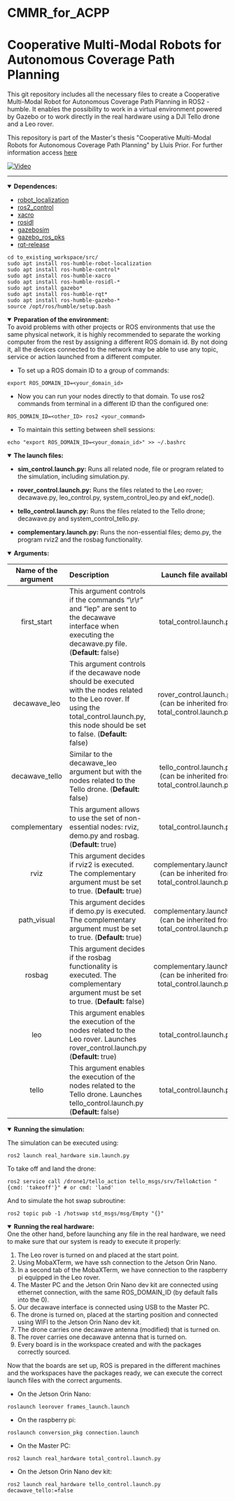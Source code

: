 # CMMR_for_ACPP
# Cooperative Multi-Modal Robots for Autonomous Coverage Path Planning

This git repository includes all the necessary files to create a Cooperative Multi-Modal Robot for Autonomous Coverage Path Planning in ROS2 - humble. It enables the possibility to work in a virtual environment powered by Gazebo or to work directly in the real hardware using a DJI Tello drone and a Leo rover.

This repository is part of the Master's thesis "Cooperative Multi-Modal Robots for Autonomous Coverage Path Planning" by Lluis Prior. For further information access [here](https://drive.google.com/file/d/1O6j72nzqwbA8HTsFL853CV2fNH2on2dY/view?usp=sharing)

[![Video](https://res.cloudinary.com/marcomontalbano/image/upload/v1739005576/video_to_markdown/images/google-drive--1eD390trXYyCGPKiSVs8rt14_KYjpfMv8-c05b58ac6eb4c4700831b2b3070cd403.jpg)](https://drive.google.com/file/d/1eD390trXYyCGPKiSVs8rt14_KYjpfMv8/view?usp=drive_link "Video")
______________________________________________________________________

<details open>
<summary><b>Dependences:</b></summary> 

-   [robot_localization](https://github.com/automaticaddison/robot_localization)
-	[ros2_control](https://github.com/ros-controls/ros2_control)
-   [xacro](https://github.com/ros/xacro)
-   [rosidl](https://github.com/ros2/rosidl)
-   [gazebosim](http://classic.gazebosim.org/)
-   [gazebo_ros_pks](https://github.com/ros-simulation/gazebo_ros_pkgs)
-   [rqt-release](https://github.com/ros2-gbp/rqt-release)

```
cd to_existing_workspace/src/
sudo apt install ros-humble-robot-localization
sudo apt install ros-humble-control*
sudo apt install ros-humble-xacro
sudo apt install ros-humble-rosidl-*
sudo apt install gazebo*
sudo apt install ros-humble-rqt*
sudo apt install ros-humble-gazebo-*
source /opt/ros/humble/setup.bash 
```
</details>

<details open>
<summary><b>Preparation of the environment:</b></summary> 
To avoid problems with other projects or ROS environments that use the same physical network, it is highly recommended to separate the working computer from the rest by assigning a different ROS domain id. By not doing it, all the devices connected to the network may be able to use any topic, service or action launched from a different computer.


-	To set up a ROS domain ID to a group of commands:
```
export ROS_DOMAIN_ID=<your_domain_id>
```
-	Now you can run your nodes directly to that domain. To use ros2 commands from terminal in a different ID than the configured one:
```
ROS_DOMAIN_ID=<other_ID> ros2 <your_command> 
```
-	To maintain this setting between shell sessions:
```
echo "export ROS_DOMAIN_ID=<your_domain_id>" >> ~/.bashrc
```
</details>

<details open>
<summary><b>The launch files:</b></summary> 

- **sim_control.launch.py:** Runs all related node, file or program related to the simulation, including simulation.py.

- **rover_control.launch.py:** Runs the files related to the Leo rover; decawave.py, leo_control.py, system_control_leo.py and ekf_node().

- **tello_control.launch.py:** Runs the files related to the Tello drone; decawave.py and system_control_tello.py.

- **complementary.launch.py:** Runs the non-essential files; demo.py, the program rviz2 and the rosbag functionality.

</details>

<details open>
<summary><b>Arguments:</b></summary> 

| Name of the argument | Description | Launch file available |
| :---: | :--- | :---: |
| first_start | This argument controls if the commands “\r\r” and “lep” are sent to the decawave interface when executing the decawave.py file. (**Default:** false) | total_control.launch.py |
| decawave_leo | This argument controls if the decawave node should be executed with the nodes related to the Leo rover. If using the total_control.launch.py, this node should be set to false. (**Default:** false) | rover_control.launch.py (can be inherited from total_control.launch.py) |
| decawave_tello | Similar to the decawave_leo argument but with the nodes related to the Tello drone. (**Default:** false) | tello_control.launch.py (can be inherited from total_control.launch.py) |
| complementary | This argument allows to use the set of non-essential nodes: rviz, demo.py and rosbag. (**Default:** true) | total_control.launch.py |
| rviz | This argument decides if rviz2 is executed. The complementary argument must be set to true. (**Default:** true) | complementary.launch.py (can be inherited from total_control.launch.py) |
| path_visual | This argument decides if demo.py is executed. The complementary argument must be set to true. (**Default:** true)| complementary.launch.py (can be inherited from total_control.launch.py) |
| rosbag | This argument decides if the rosbag functionality is executed. The complementary argument must be set to true. (**Default:** false) | complementary.launch.py (can be inherited from total_control.launch.py) |
| leo | This argument enables the execution of the nodes related to the Leo rover. Launches rover_control.launch.py (**Default:** true) | total_control.launch.py |
| tello | This argument enables the execution of the nodes related to the Tello drone. Launches tello_control.launch.py (**Default:** false) | total_control.launch.py |

</details>

<details open>
<summary><b>Running the simulation:</b></summary> 

The simulation can be executed using:
```
ros2 launch real_hardware sim.launch.py
```

To take off and land the drone:
```
ros2 service call /drone1/tello_action tello_msgs/srv/TelloAction "{cmd: 'takeoff'}" # or cmd: 'land'
```

And to simulate the hot swap subroutine:
```
ros2 topic pub -1 /hotswap std_msgs/msg/Empty "{}"
```

<details open>
<summary><b>Running the real hardware:</b></summary> 
One the other hand, before launching any file in the real hardware, we need to make sure that our system is ready to execute it properly:

1. The Leo rover is turned on and placed at the start point.
2. Using MobaXTerm, we have ssh connection to the Jetson Orin Nano.
3. In a second tab of the MobaXTerm, we have connection to the raspberry pi equipped in the Leo rover.
4. The Master PC and the Jetson Orin Nano dev kit are connected using ethernet connection, with the same ROS_DOMAIN_ID (by default falls into the 0).
5. Our decawave interface is connected using USB to the Master PC.
6. The drone is turned on, placed at the starting position and connected using WIFI to the Jetson Orin Nano dev kit.
7. The drone carries one decawave antenna (modified) that is turned on.
8. The rover carries one decawave antenna that is turned on.
9. Every board is in the workspace created and with the packages correctly sourced.

Now that the boards are set up, ROS is prepared in the different machines and the workspaces have the packages ready, we can execute the correct launch files with the correct arguments.

- On the Jetson Orin Nano:
```
roslaunch leorover frames_launch.launch
```
- On the raspberry pi:
```
roslaunch conversion_pkg connection.launch
```
- On the Master PC:
```
ros2 launch real_hardware total_control.launch.py
```
- On the Jetson Orin Nano dev kit:
```
ros2 launch real_hardware tello_control.launch.py decawave_tello:=false
```
</details>
